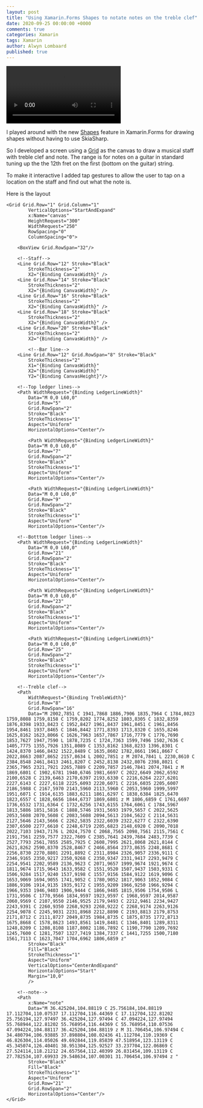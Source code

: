 ```yaml
---
layout: post
title: "Using Xamarin.Forms Shapes to notate notes on the treble clef"
date: 2020-09-25 00:00:00 +0000
comments: true
categories: Xamarin
tags: Xamarin
author: Alwyn Lombaard
published: true
---
```


<video width="300" controls>
   <source src="/video/guitarnotes1.mov" type="video/mp4">
</video> 


I played around with the new [Shapes](https://docs.microsoft.com/en-us/xamarin/xamarin-forms/user-interface/shapes/) feature in Xamarin.Forms for drawing shapes without having to use SkiaSharp.

So I developed a screen using a [Grid](https://docs.microsoft.com/en-us/xamarin/xamarin-forms/user-interface/layouts/grid) as the canvas to draw a musical staff with treble clef and note. The range is for notes on a guitar in standard tuning up the the 12th fret on the first (bottom on the guitar) string. 

To make it interactive I added tap gestures to allow the user to tap on a location on the staff and find out what the note is.

Here is the layout

    <Grid Grid.Row="1" Grid.Column="1"
            VerticalOptions="StartAndExpand"
            x:Name="canvas"
            HeightRequest="300"
            WidthRequest="250"
            RowSpacing="0"
            ColumnSpacing="0">

        <BoxView Grid.RowSpan="32"/>

        <!--Staff-->
        <Line Grid.Row="12" Stroke="Black"
            StrokeThickness="2"
            X2="{Binding CanvasWidth}" />
        <Line Grid.Row="14" Stroke="Black"
            StrokeThickness="2"
            X2="{Binding CanvasWidth}" />
        <Line Grid.Row="16" Stroke="Black"
            StrokeThickness="2"
            X2="{Binding CanvasWidth}" />
        <Line Grid.Row="18" Stroke="Black"
            StrokeThickness="2"
            X2="{Binding CanvasWidth}" />
        <Line Grid.Row="20" Stroke="Black"
            StrokeThickness="2"
            X2="{Binding CanvasWidth}" />

            <!--Bar line-->
        <Line Grid.Row="12" Grid.RowSpan="8" Stroke="Black"
            StrokeThickness="2"
            X1="{Binding CanvasWidth}"
            X2="{Binding CanvasWidth}"
            Y2="{Binding CanvasHeight}"/>

        <!--Top ledger lines-->
        <Path WidthRequest="{Binding LedgerLineWidth}"
            Data="M 0,0 L60,0"
            Grid.Row="5"
            Grid.RowSpan="2"
            Stroke="Black"
            StrokeThickness="1"
            Aspect="Uniform"
            HorizontalOptions="Center"/>
        
            <Path WidthRequest="{Binding LedgerLineWidth}"
            Data="M 0,0 L60,0"
            Grid.Row="7"
            Grid.RowSpan="2"
            Stroke="Black"
            StrokeThickness="1"
            Aspect="Uniform"
            HorizontalOptions="Center"/>

            <Path WidthRequest="{Binding LedgerLineWidth}"
            Data="M 0,0 L60,0"
            Grid.Row="9"
            Grid.RowSpan="2"
            Stroke="Black"
            StrokeThickness="1"
            Aspect="Uniform"
            HorizontalOptions="Center"/>

        <!--Botttom ledger lines-->
        <Path WidthRequest="{Binding LedgerLineWidth}"
            Data="M 0,0 L60,0"
            Grid.Row="21"
            Grid.RowSpan="2"
            Stroke="Black"
            StrokeThickness="1"
            Aspect="Uniform"
            HorizontalOptions="Center"/>

            <Path WidthRequest="{Binding LedgerLineWidth}"
            Data="M 0,0 L60,0"
            Grid.Row="23"
            Grid.RowSpan="2"
            Stroke="Black"
            StrokeThickness="1"
            Aspect="Uniform"
            HorizontalOptions="Center"/>

            <Path WidthRequest="{Binding LedgerLineWidth}"
            Data="M 0,0 L60,0"
            Grid.Row="25"
            Grid.RowSpan="2"
            Stroke="Black"
            StrokeThickness="1"
            Aspect="Uniform"
            HorizontalOptions="Center"/>

        <!--Treble clef-->
        <Path
            WidthRequest="{Binding TrebleWidth}"
            Grid.Row="8"
            Grid.RowSpan="16"
            Data="M 2002,7851 C 1941,7868 1886,7906 1835,7964 C 1784,8023 1759,8088 1759,8158 C 1759,8202 1774,8252 1803,8305 C 1832,8359 1876,8398 1933,8423 C 1952,8427 1961,8437 1961,8451 C 1961,8456 1954,8461 1937,8465 C 1846,8442 1771,8393 1713,8320 C 1655,8246 1625,8162 1623,8066 C 1626,7963 1657,7867 1716,7779 C 1776,7690 1853,7627 1947,7590 L 1878,7235 C 1724,7363 1599,7496 1502,7636 C 1405,7775 1355,7926 1351,8089 C 1353,8162 1368,8233 1396,8301 C 1424,8370 1466,8432 1522,8489 C 1635,8602 1782,8661 1961,8667 C 2022,8663 2087,8652 2157,8634 L 2002,7851 z M 2074,7841 L 2230,8610 C 2384,8548 2461,8413 2461,8207 C 2452,8138 2432,8076 2398,8021 C 2365,7965 2321,7921 2265,7889 C 2209,7857 2146,7841 2074,7841 z M 1869,6801 C 1902,6781 1940,6746 1981,6697 C 2022,6649 2062,6592 2100,6528 C 2139,6463 2170,6397 2193,6330 C 2216,6264 2227,6201 2227,6143 C 2227,6118 2225,6093 2220,6071 C 2216,6035 2205,6007 2186,5988 C 2167,5970 2143,5960 2113,5960 C 2053,5960 1999,5997 1951,6071 C 1914,6135 1883,6211 1861,6297 C 1838,6384 1825,6470 1823,6557 C 1828,6656 1844,6737 1869,6801 z M 1806,6859 C 1761,6697 1736,6532 1731,6364 C 1732,6256 1743,6155 1764,6061 C 1784,5967 1813,5886 1851,5816 C 1888,5746 1931,5693 1979,5657 C 2022,5625 2053,5608 2070,5608 C 2083,5608 2094,5613 2104,5622 C 2114,5631 2127,5646 2143,5666 C 2262,5835 2322,6039 2322,6277 C 2322,6390 2307,6500 2277,6610 C 2248,6719 2205,6823 2148,6920 C 2090,7018 2022,7103 1943,7176 L 2024,7570 C 2068,7565 2098,7561 2115,7561 C 2191,7561 2259,7577 2322,7609 C 2385,7641 2439,7684 2483,7739 C 2527,7793 2561,7855 2585,7925 C 2608,7995 2621,8068 2621,8144 C 2621,8262 2590,8370 2528,8467 C 2466,8564 2373,8635 2248,8681 C 2256,8730 2270,8801 2291,8892 C 2311,8984 2326,9057 2336,9111 C 2346,9165 2350,9217 2350,9268 C 2350,9347 2331,9417 2293,9479 C 2254,9541 2202,9589 2136,9623 C 2071,9657 1999,9674 1921,9674 C 1811,9674 1715,9643 1633,9582 C 1551,9520 1507,9437 1503,9331 C 1506,9284 1517,9240 1537,9198 C 1557,9156 1584,9122 1619,9096 C 1653,9069 1694,9055 1741,9052 C 1780,9052 1817,9063 1852,9084 C 1886,9106 1914,9135 1935,9172 C 1955,9209 1966,9250 1966,9294 C 1966,9353 1946,9403 1906,9444 C 1866,9485 1815,9506 1754,9506 L 1731,9506 C 1770,9566 1834,9597 1923,9597 C 1968,9597 2014,9587 2060,9569 C 2107,9550 2146,9525 2179,9493 C 2212,9461 2234,9427 2243,9391 C 2260,9350 2268,9293 2268,9222 C 2268,9174 2263,9126 2254,9078 C 2245,9031 2231,8968 2212,8890 C 2193,8813 2179,8753 2171,8712 C 2111,8727 2049,8735 1984,8735 C 1875,8735 1772,8713 1675,8668 C 1578,8623 1493,8561 1419,8481 C 1346,8401 1289,8311 1248,8209 C 1208,8108 1187,8002 1186,7892 C 1190,7790 1209,7692 1245,7600 C 1281,7507 1327,7419 1384,7337 C 1441,7255 1500,7180 1561,7113 C 1623,7047 1704,6962 1806,6859 z"
            Stroke="Black"
            Fill="Black"
            StrokeThickness="1"
            Aspect="Uniform"
            VerticalOptions="CenterAndExpand"
            HorizontalOptions="Start"
            Margin="10,0"
            />

        <!--note-->
        <Path
            x:Name="note"
            Data="M 36.425204,104.88119 C 25.756184,104.88119 17.112704,110.07537 17.112704,116.44369 C 17.112704,122.81202 25.756194,127.97497 36.425204,127.97494 C 47.094224,127.97494 55.768944,122.81202 55.768954,116.44369 C 55.768954,110.07536 47.094224,104.88117 36.425204,104.88119 z M 31.706454,106.97494 C 34.480794,106.93885 37.898804,108.02436 41.112704,110.19369 C 46.826304,114.05026 49.692844,119.85839 47.518954,123.13119 C 45.345074,126.40401 38.951304,125.92527 33.237704,122.06869 C 27.524114,118.21212 24.657564,112.40399 26.831454,109.13119 C 27.782534,107.69933 29.548634,107.00301 31.706454,106.97494 z "
            Stroke="Black"
            Fill="Black"
            StrokeThickness="1"
            Aspect="Uniform"
            Grid.Row="21"
            Grid.RowSpan="2"
            HorizontalOptions="Center"/>
    </Grid>
